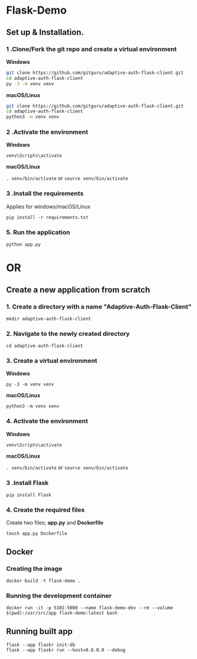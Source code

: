 # Flask-Demo

## Set up & Installation.

### 1 .Clone/Fork the git repo and create a virtual environment 
                    
**Windows**
          
```bash
git clone https://github.com/gitguru/adaptive-auth-flask-client.git
cd adaptive-auth-flask-client
py -3 -m venv venv

```
          
**macOS/Linux**
          
```bash
git clone https://github.com/gitguru/adaptive-auth-flask-client.git
cd adaptive-auth-flask-client
python3 -m venv venv

```
### 2 .Activate the environment
          
**Windows** 

```venv\Scripts\activate```
          
**macOS/Linux**

```. venv/bin/activate```
or
```source venv/bin/activate```


### 3 .Install the requirements

Applies for windows/macOS/Linux

```
pip install -r requirements.txt
```

### 5. Run the application
`python app.py`

# OR

## Create a new application from scratch

### 1. Create a directory with a name **"Adaptive-Auth-Flask-Client"**
`mkdir adaptive-auth-flask-client`

### 2. Navigate to the newly created directory

`cd adaptive-auth-flask-client`

### 3. Create a virtual environment

**Windows**

`py -3 -m venv venv`
<br>

**macOS/Linux**

`python3 -m venv venv`

### 4. Activate the environment
          
**Windows** 

```venv\Scripts\activate```
          
**macOS/Linux**

```. venv/bin/activate```
or
```source venv/bin/activate```

### 3 .Install Flask

`pip install Flask`

### 4. Create the required files
Create two files; **app.py** and **Dockerfile**

`touch app.py Dockerfile`

## Docker
### Creating the image
```
docker build -t flask-demo .
```

### Running the development container
```
docker run -it -p 5101:5000 --name flask-demo-dev --rm --volume $(pwd):/usr/src/app flask-demo:latest bash
```

## Running built app
```
flask --app flaskr init-db
flask --app flaskr run --host=0.0.0.0 --debug
```
